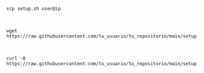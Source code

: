     
    scp setup.sh user@ip

<br>

    wget https://raw.githubusercontent.com/tu_usuario/tu_repositorio/main/setup.sh

<br>

    curl -O https://raw.githubusercontent.com/tu_usuario/tu_repositorio/main/setup.sh


